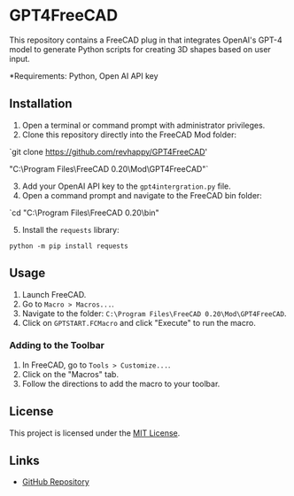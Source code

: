 # GPT4FreeCAD

This repository contains a FreeCAD plug in that integrates OpenAI's GPT-4 model to generate Python scripts for creating 3D shapes based on user input.

*Requirements:  Python, Open AI API key

## Installation

1. Open a terminal or command prompt with administrator privileges.
2. Clone this repository directly into the FreeCAD Mod folder:


`git clone https://github.com/revhappy/GPT4FreeCAD'

"C:\Program Files\FreeCAD 0.20\Mod\GPT4FreeCAD"`





3. Add your OpenAI API key to the `gpt4intergration.py` file.
4. Open a command prompt and navigate to the FreeCAD bin folder:

`cd "C:\Program Files\FreeCAD 0.20\bin"

5. Install the `requests` library:

`python -m pip install requests`



## Usage

1. Launch FreeCAD.
2. Go to `Macro > Macros...`.
3. Navigate to the folder: `C:\Program Files\FreeCAD 0.20\Mod\GPT4FreeCAD`.
4. Click on `GPTSTART.FCMacro` and click "Execute" to run the macro.

### Adding to the Toolbar

1. In FreeCAD, go to `Tools > Customize...`.
2. Click on the "Macros" tab.
3. Follow the directions to add the macro to your toolbar.

## License

This project is licensed under the [MIT License](LICENSE).

## Links

- [GitHub Repository](https://github.com/revhappy/GPT4FreeCAD)
